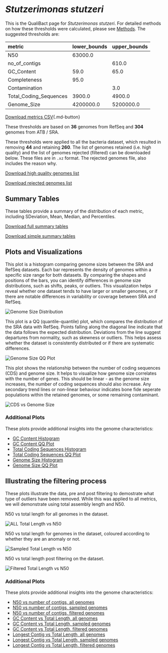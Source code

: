 # *Stutzerimonas stutzeri*

This is the QualiBact page for *Stutzerimonas stutzeri*. For detailed methods on how these thresholds were calculated, please see [Methods](../../methods.md).
The suggested thresholds are: 

| metric                 | lower_bounds   | upper_bounds   |
|:-----------------------|:---------------|:---------------|
| N50                    | 63000.0        |                |
| no_of_contigs          |                | 610.0          |
| GC_Content             | 59.0           | 65.0           |
| Completeness           | 95.0           |                |
| Contamination          |                | 3.0            |
| Total_Coding_Sequences | 3900.0         | 4900.0         |
| Genome_Size            | 4200000.0      | 5200000.0      |

[Download metrics CSV](Stutzerimonas_stutzeri_metrics.csv){.md-button}


These thresholds are based on **36** genomes from RefSeq and **304** genomes from ATB / SRA.

These thresholds were applied to all the bacteria dataset, which resulted in removing **44** and retaining **260**.
The list of genomes retained (i.e. high quality) and the list of genomes rejected (filtered) can be downloaded below. These files are in `.xz` format. The rejected genomes file, also includes the reason why.

[Download high quality genomes list](Stutzerimonas_stutzeri_high_quality_genomes.csv.xz)


[Download rejected genomes list](Stutzerimonas_stutzeri_filtered_out_genomes.csv.xz)



## Summary Tables
These tables provide a summary of the distribution of each metric, including SDeviation, Mean, Median, and Percentiles.

[Download full summary tables](summary.csv)

[Download simple summary tables](selected_summary.csv)

## Plots and Visualizations

This plot is a histogram comparing genome sizes between the SRA and RefSeq datasets. Each bar represents the density of genomes within a specific size range for both datasets. By comparing the shapes and positions of the bars, you can identify differences in genome size distributions, such as shifts, peaks, or outliers. This visualization helps reveal whether one dataset tends to have larger or smaller genomes, or if there are notable differences in variability or coverage between SRA and RefSeq.

![Genome Size Distribution](Genome_Size_refseq_histogram_kde.png)

This plot is a QQ (quantile-quantile) plot, which compares the distribution of the SRA data with RefSeq. Points falling along the diagonal line indicate that the data follows the expected distribution. Deviations from the line suggest departures from normality, such as skewness or outliers. This helps assess whether the dataset is consistently distributed or if there are systematic differences.

![Genome Size QQ Plot](Genome_Size_refseq_qqplot.png)

This plot shows the relationship between the number of coding sequences (CDS) and genome size. It helps to visualize how genome size correlates with the number of genes. This should be linear - as the genome size increases, the number of coding sequences should also increase. Any secondary trend lines or non-linear behaviour indicates bone fide seperate populations within the retained genomes, or some remaining contaminant. 

![CDS vs Genome Size](Stutzerimonas_stutzeri_CDS_vs_Genome_Size.png)

### Additional Plots

These plots provide additional insights into the genome characteristics:

- [GC Content Histogram](GC_Content_refseq_histogram_kde.png)
- [GC Content QQ Plot](GC_Content_refseq_qqplot.png)
- [Total Coding Sequences Histogram](Total_Coding_Sequences_refseq_histogram_kde.png)
- [Total Coding Sequences QQ Plot](Total_Coding_Sequences_refseq_qqplot.png)
- [Genome Size Histogram](Genome_Size_refseq_histogram_kde.png)
- [Genome Size QQ Plot](Genome_Size_refseq_qqplot.png)
## Illustrating the filtering process
These plots illustrate the data, pre and post filtering to demostrate what type of outliers have been removed. While this was applied to all metrics, we will demonstrate using total assembly length and N50.

N50 vs total length for all genomes in the dataset.

![ALL Total Length vs N50](Stutzerimonas_stutzeri_all_total_length_N50.png)

N50 vs total length for genomes in the dataset, coloured according to whether they are an anomaly or not.

![Sampled Total Length vs N50](Stutzerimonas_stutzeri_sample_total_length_N50.png)

N50 vs total length post filtering on the dataset.

![Filtered Total Length vs N50](Stutzerimonas_stutzeri_filt_total_length_N50.png)

### Additional Plots

These plots provide additional insights into the genome characteristics:

- [N50 vs number of contigs, all genomes](Stutzerimonas_stutzeri_all_N50_number.png)
- [N50 vs number of contigs, sampled genomes](Stutzerimonas_stutzeri_sample_N50_number.png)
- [N50 vs number of contigs, filtered genomes](Stutzerimonas_stutzeri_filt_N50_number.png)
- [GC Content vs Total Length, all genomes](Stutzerimonas_stutzeri_all_total_length_GC_Content.png)
- [GC Content vs Total Length, sampled genomes](Stutzerimonas_stutzeri_sample_total_length_GC_Content.png)
- [GC Content vs Total Length, filtered genomes](Stutzerimonas_stutzeri_filt_total_length_GC_Content.png)
- [Longest Contig vs Total Length, all genomes](Stutzerimonas_stutzeri_all_total_length_longest.png)
- [Longest Contig vs Total Length, sampled genomes](Stutzerimonas_stutzeri_sample_total_length_longest.png)
- [Longest Contig vs Total Length, filtered genomes](Stutzerimonas_stutzeri_filt_total_length_longest.png)
